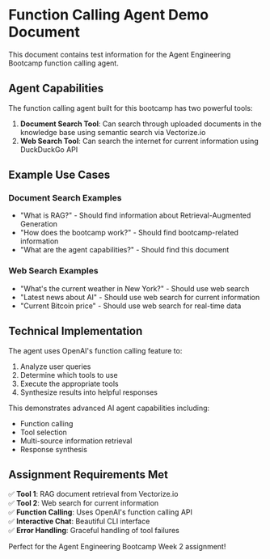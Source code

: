 # Function Calling Agent Demo Document

This document contains test information for the Agent Engineering Bootcamp function calling agent.

## Agent Capabilities

The function calling agent built for this bootcamp has two powerful tools:

1. **Document Search Tool**: Can search through uploaded documents in the knowledge base using semantic search via Vectorize.io
2. **Web Search Tool**: Can search the internet for current information using DuckDuckGo API

## Example Use Cases

### Document Search Examples
- "What is RAG?" - Should find information about Retrieval-Augmented Generation
- "How does the bootcamp work?" - Should find bootcamp-related information
- "What are the agent capabilities?" - Should find this document

### Web Search Examples  
- "What's the current weather in New York?" - Should use web search
- "Latest news about AI" - Should use web search for current information
- "Current Bitcoin price" - Should use web search for real-time data

## Technical Implementation

The agent uses OpenAI's function calling feature to:
1. Analyze user queries
2. Determine which tools to use
3. Execute the appropriate tools
4. Synthesize results into helpful responses

This demonstrates advanced AI agent capabilities including:
- Function calling
- Tool selection
- Multi-source information retrieval
- Response synthesis

## Assignment Requirements Met

✅ **Tool 1**: RAG document retrieval from Vectorize.io  
✅ **Tool 2**: Web search for current information  
✅ **Function Calling**: Uses OpenAI's function calling API  
✅ **Interactive Chat**: Beautiful CLI interface  
✅ **Error Handling**: Graceful handling of tool failures

Perfect for the Agent Engineering Bootcamp Week 2 assignment! 